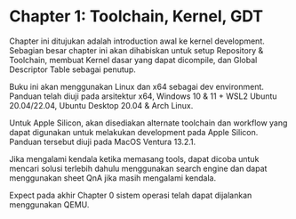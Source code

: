 # Chapter 1: Toolchain, Kernel, GDT

Chapter ini ditujukan
 adalah introduction awal ke kernel development. Sebagian besar chapter ini akan dihabiskan untuk setup Repository & Toolchain, membuat Kernel dasar yang dapat dicompile, dan Global Descriptor Table sebagai penutup. 

Buku ini akan menggunakan Linux dan x64 sebagai dev environment. Panduan telah diuji pada arsitektur x64, Windows 10 & 11 + WSL2 Ubuntu 20.04/22.04, Ubuntu Desktop 20.04 & Arch Linux. 

Untuk Apple Silicon, akan disediakan alternate toolchain dan workflow yang dapat digunakan untuk melakukan development pada Apple Silicon. Panduan tersebut diuji pada MacOS Ventura 13.2.1.

Jika mengalami kendala ketika memasang tools, dapat dicoba untuk mencari solusi terlebih dahulu menggunakan search engine dan dapat menggunakan sheet QnA jika masih mengalami kendala.

Expect pada akhir Chapter 0 sistem operasi telah dapat dijalankan menggunakan QEMU. 
